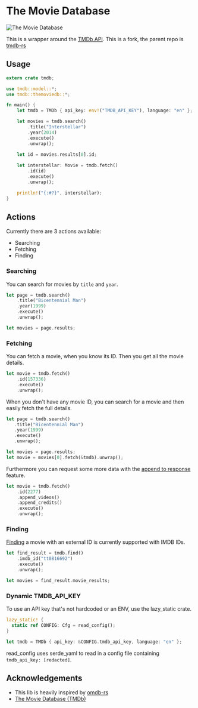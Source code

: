 # The Movie Database

![The Movie Database](https://www.themoviedb.org/assets/2/v4/logos/408x161-powered-by-rectangle-green-bb4301c10ddc749b4e79463811a68afebeae66ef43d17bcfd8ff0e60ded7ce99.png)

This is a wrapper around the [TMDb API](https://developers.themoviedb.org/3).
This is a fork, the parent repo is [tmdb-rs](https://gitlab.com/Cir0X/tmdb-rs.git)

## Usage

```rust
extern crate tmdb;

use tmdb::model::*;
use tmdb::themoviedb::*;

fn main() {
    let tmdb = TMDb { api_key: env!("TMDB_API_KEY"), language: "en" };

    let movies = tmdb.search()
        .title("Interstellar")
        .year(2014)
        .execute()
        .unwrap();

    let id = movies.results[0].id;
    
    let interstellar: Movie = tmdb.fetch()
        .id(id)
        .execute()
        .unwrap();

    println!("{:#?}", interstellar);
}
```

## Actions

Currently there are 3 actions available:

* Searching
* Fetching
* Finding

### Searching

You can search for movies by `title` and `year`.

```rust
let page = tmdb.search()
    .title("Bicentennial Man")
    .year(1999)
    .execute()
    .unwrap();

let movies = page.results;
```

### Fetching

You can fetch a movie, when you know its ID. Then you get all the movie details.

```rust
let movie = tmdb.fetch()
    .id(157336)
    .execute()
    .unwrap();
```

When you don't have any movie ID, you can search for a movie and then easily fetch the full details.

```rust
let page = tmdb.search()
   .title("Bicentennial Man")
   .year(1999)
   .execute()
   .unwrap();

let movies = page.results;
let movie = movies[0].fetch(&tmdb).unwrap();
```

Furthermore you can request some more data with the [append to response](https://developers.themoviedb.org/3/getting-started/append-to-response) feature.

```rust
let movie = tmdb.fetch()
    .id(2277)
    .append_videos()
    .append_credits()
    .execute()
    .unwrap();
```

### Finding

[Finding](https://developers.themoviedb.org/3/find/find-by-id) a movie with an external ID is currently supported with IMDB IDs.

```rust
let find_result = tmdb.find()
    .imdb_id("tt0816692")
    .execute()
    .unwrap();

let movies = find_result.movie_results;
```

### Dynamic TMDB_API_KEY

To use an API key that's not hardcoded or an ENV, use the lazy_static crate.
```rust
lazy_static! {
  static ref CONFIG: Cfg = read_config();
}

let tmdb = TMDb { api_key: &CONFIG.tmdb_api_key, language: "en" };
```

read_config uses serde_yaml to read in a config file containing
`tmdb_api_key: [redacted]`.

## Acknowledgements

* This lib is heavily inspired by [omdb-rs](https://github.com/aldrio/omdb-rs)
* [The Movie Database (TMDb)](https://www.themoviedb.org/)
